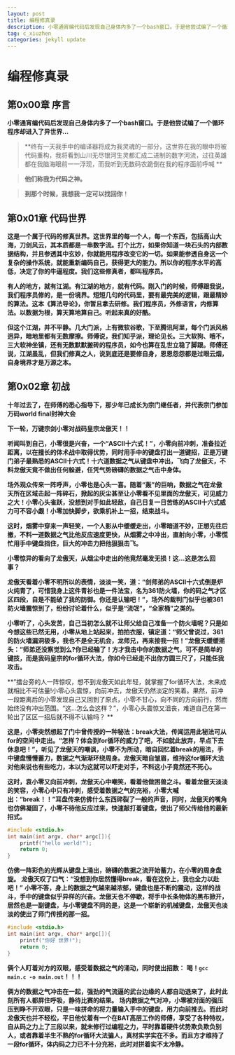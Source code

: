 ```yaml
---
layout: post
title: 编程修真录
description: 小零通宵编代码后发现自己身体内多了一个bash窗口。于是他尝试编了一个循环程序却进入了异世界...
tag: c_xiuzhen
categories: jekyll update
---
```


# 编程修真录

## 第0x00章 序言

**小零通宵编代码后发现自己身体内多了一个bash窗口。于是他尝试编了一个循环程序却进入了异世界...**

> **终有一天我手中的编译器将成为我灵魂的一部分，这世界在我的眼中将被代码重构，我将看到山川无尽银河生灵都汇成二进制的数字河流，过往英雄都在我脑海眼前一一浮现，而我听到无数码农跪倒在我的程序面前呼喊 **

> **他们称我为代码之神。**

> **到那个时候，我想我一定可以找回你**！



## 第0x01章 代码世界

**这是一个属于代码的修真世界。这世界里的每一个人，每一个东西，包括高山大海，刀剑风云，其本质都是一串数字流。打个比方，如果你知道一块石头的内部数据结构，并且参透其中玄妙，你就能用程序改变它的一切。如果能参透自身这一个复杂的操作系统，就能重新编码自己，获得更大的能力。所以你的程序水平的高低，决定了你的牛逼程度。我们这些修真者，都叫程序员。**

**有人的地方，就有江湖。有江湖的地方，就有代码。刚入门的时候，师傅跟我说，我们程序员修的，是一份境界。短短几句的代码里，要有最完美的逻辑，跟最精妙的算法。这本《算法导论》，你暂且拿去研修。我们程序员，外修语言，内修算法。以数据为根，算天算地算自己。听起来真的好酷。**

**但这个江湖，并不平静。几大门派，上有微软谷歌，下至腾讯阿里，每个门派风格迥异，暗地里都有无数摩擦。师傅说，我们知乎派，理论见长。三大软狗、哦不，三大软神坐镇，还有无数默默搬砖的程序员，如今也算在乱世立稳了脚跟。师傅还说，江湖虽乱，但我们修真之人，说到底还是要修自身，恩恩怨怨都是过眼云烟，自身境界才是万源之本。**



## 第0x02章 初战

**十年过去了，在师傅的悉心指导下，那少年已成长为宗门继任者，并代表宗门参加万码world final封神大会**

**下一轮，万键宗剑小零对战码皇宗龙傲天！！**

**听闻叫到自己，小零很是兴奋，一个“ASCII十六式！”，小零向前冲刺，准备拉近距离，以在擅长的体术战中取得优势，同时用手中的键盘打出一道键招，正是万键门弟子最熟悉的ASCII十六式！十六道数据之气从键盘中冲出，飞向了龙傲天，不料龙傲天竟不做出任何躲避，任凭气势磅礴的数据之气击中身体。**

**场外观众传来一阵呼声，小零也是心头一喜。随着“轰”的巨响，数据之气在龙傲天所在区域击起一阵碎石，掀起的灰尘甚至让小零看不见里面的龙傲天，可见威力之大！小零心头雀跃，没想到对手如此轻敌，自己日复一日苦练的ASCII十六式威力可不容小觑！小零加快脚步，欲乘机补上一招，结束战斗。**

**这时，烟雾中穿来一声轻笑，一个人影从中缓缓走出，小零暗道不妙，正想先往后撤，不料一道数据之气比他反应速度更快，从烟雾之中冲出，直射向小零，小零慌忙用手中键盘挡住，巨大的冲击力把他狠狠击飞。**

**小零惊异的看向了龙傲天，从烟尘中走出的他竟然毫发无损！这...这是怎么回事？**

**龙傲天看着小零不明所以的表情，淡淡一笑，道：“剑师弟的ASCII十六式倒是炉火纯青了，可惜我身上这件青衫也是一件法宝，名为361防火墙，你的码之气才区区四段，自是不能破了我的防御。你还是认输吧！”，场外的裁判门似乎也被361防火墙震惊到了，纷纷讨论着什么，似乎是“流氓”，“全家桶”之类的。**

**小零听了，心头发苦，自己当初怎么就不让师父给自己准备一个防火墙呢？只是如今想这些已然无用，小零从地上站起来，拍拍衣服，镇定道：“师父曾说过，361的防火墙漏洞极多，我也不是全无机会，龙师兄，再来接我一招！”龙傲天缓缓摇头：“师弟还没察觉到么?你已经输了！方才我击中你的数据之气，可不是简单的键技，而是我码皇宗的for循环大法，你如今已经走不出你方圆三尺了，只能任我攻击。**

**”擂台旁的人一阵惊叹，想不到龙傲天如此年轻，就掌握了for循环大法，未来成就相比不可估量!小零心头震惊，向前冲去，龙傲天仍然淡定的笑着。果然，前冲一段距离后的小零发现自己又回到了原点，小零不甘心，向不同的方向前行，然而始终没有冲出范围。“这...怎么会这样？”，小零心头震惊又沮丧，难道自己在第一轮出了区区一招后就不得不认输吗？   **

**这是，小零突然想起了门中曾传授的一种秘法：break大法，传闻运用此秘法可从for的空间中走出。“怎样？体会到for循环的威力了吧，不如就此放弃，早点下去休息吧！”，听见了龙傲天的嘲讽，小零不为所动，暗自回忆着break的用法，手中键盘慢慢蓄力，数据之气渐渐环绕周身。龙傲天暗自皱眉，维持这for循环大法对他来说也有些吃力，本以为这就可以吓走对手，不料这小子竟然还不死心。**

**这时，袁小零又向前冲刺，龙傲天心中嘲笑，看着他做困兽之斗。看着龙傲天淡淡的笑容，小零心中只有冲刺，感受着数据之气的充裕，小零大喊出：“break！！”耳盘传来仿佛什么东西碎裂了一般的声音，同时，龙傲天的嘴角也仿佛凝固了，小零不待他反应过来，快速敲打着键盘，使出了师父传给他的最新招式。**

```c
#include <stdio.h>  
int main(int argv, char* argc[]){
	printf("hello world!");
	return 0;
}
```
**仿佛一阵彩色的光辉从键盘上涌出，磅礴的数据之流开始蓄力，在小零的周身盘旋。**
**龙傲天叹了口气：“没想到你居然懂得break，看在这份上，我也全力以赴吧！”**
**小零不答，身上的数据之气越来越浓郁，键盘也是不断的震动，这样的战斗，手中的键盘似乎异样的兴奋。龙傲天也不停歇，将手中长条物体的黑布掀开，居然也是一副键盘，与小零键盘不同的是，这是一个崭新的机械键盘，龙傲天也淡淡的使出了师门传授的那一招。**
```c
#include <stdio.h>  
int main(int argv, char* argc[]){
	printf("你好 世界!");
	return 0;
}
```
**俩个人盯着对方的双眼，感受着数据之气的涌动，同时使出招数：**
**喝！`gcc main.c -o main.out`！！！**

**俩方的数据之气冲击在一起，强劲的气流逼的武台边缘的人都自动退来了，此时此刻所有人都屏住呼吸，静待比赛的结果。**
**场内数据之气对冲，小零被对面的强压压到睁不开双眼，只是一味拼命的将力量输入手中的键盘，用力向前推去。而此时龙傲天也并不轻松，平日他仗着有一个在BAT高层工作的师傅，享受了各种特权，自从码之力上了三段以来，就未修行过编程之力，平时靠着硬件优势欺负欺负别人，或者靠着半生不熟的for循环大法骗人，真材实学实在不多。而且方才维持了一段for循环，体内码之力已不十分充裕，此时对拼着实不太冷静。**


